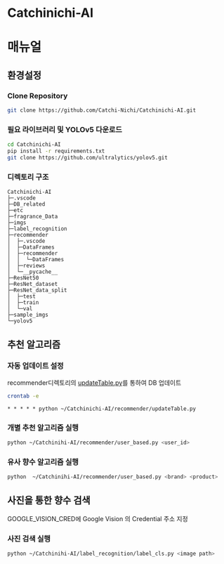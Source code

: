 # Catchinichi-AI
# 매뉴얼

## 환경설정

### Clone Repository

```bash
git clone https://github.com/Catchi-Nichi/Catchinichi-AI.git
```

### 필요 라이브러리 및 YOLOv5 다운로드

```bash
cd Catchinichi-AI
pip install -r requirements.txt
git clone https://github.com/ultralytics/yolov5.git
```

### 디렉토리 구조

```
Catchinichi-AI
├─.vscode
├─DB_related
├─etc
├─fragrance_Data
├─imgs
├─label_recognition
├─recommender
│  ├─.vscode
│  ├─DataFrames
│  ├─recommender
│  │  └─DataFrames
│  ├─reviews
│  └─__pycache__
├─ResNet50
├─ResNet_dataset
├─ResNet_data_split
│  ├─test
│  ├─train
│  └─val
├─sample_imgs
└─yolov5
```

## 추천 알고리즘

### **자동 업데이트 설정**

recommender디렉토리의 [updateTable.py](http://updatetable.py)를 통하여 DB 업데이트

```bash
crontab -e
```

```
* * * * * python ~/Catchinichi-AI/recommender/updateTable.py
```

### 개별 추천 알고리즘 실행

```bash
python ~/Catchinihi-AI/recommender/user_based.py <user_id>
```

### 유사 향수 알고리즘 실행

```bash
python  ~/Catchinihi-AI/recommender/user_based.py <brand> <product>
```

## 사진을 통한 향수 검색

GOOGLE_VISION_CRED에 Google Vision 의 Credential 주소 지정

### 사진 검색 실행

```bash
python ~/Catchinihi-AI/label_recognition/label_cls.py <image path>
```
